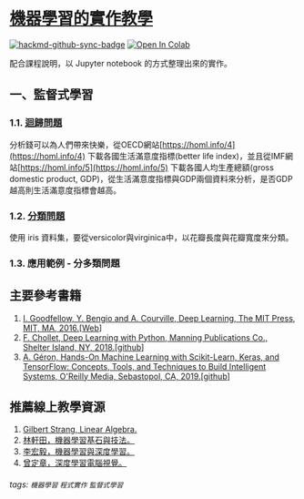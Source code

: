 # [機器學習的實作教學](https://github.com/y-s-liu/machine-learning-tutorial)

[![hackmd-github-sync-badge](https://hackmd.io/izWotahaQiOyDbrZhpdwdg/badge)](https://hackmd.io/izWotahaQiOyDbrZhpdwdg)
[![Open In Colab](https://colab.research.google.com/assets/colab-badge.svg)](https://colab.research.google.com/github/y-s-liu/machine-learning-tutorial/blob/master/)


配合課程說明，以 Jupyter notebook 的方式整理出來的實作。

## 一、監督式學習

### 1.1. [迴歸問題](https://github.com/y-s-liu/machine-learning-tutorial/blob/master/class1.1_regression.ipynb)
分析錢可以為人們帶來快樂，從OECD網站[https://homl.info/4](https://homl.info/4) 下載各國生活滿意度指標(better life index)，並且從IMF網站[https://homl.info/5](https://homl.info/5) 下載各國人均生產總額(gross domestic product, GDP)，從生活滿意度指標與GDP兩個資料來分析，是否GDP越高則生活滿意度指標會越高。

### 1.2. [分類問題](https://github.com/y-s-liu/machine-learning-tutorial/blob/master/class1.2_classification.ipynb)
使用 iris 資料集，要從versicolor與virginica中，以花瓣長度與花瓣寬度來分類。

### 1.3. 應用範例 - 分多類問題

## 主要參考書籍

1. [I. Goodfellow, Y. Bengio and A. Courville, Deep Learning, The MIT Press, MIT, MA, 2016.](https://www.tenlong.com.tw/products/9789865021924?list_name=trs-t)[[Web](https://www.deeplearningbook.org/)]
2. [F. Chollet, Deep Learning with Python, Manning Publications Co., Shelter Island, NY, 2018.](https://www.tenlong.com.tw/products/9789863125501?list_name=rd)[[github](https://github.com/fchollet/deep-learning-with-python-notebooks)]
3. [A. Géron, Hands-On Machine Learning with Scikit-Learn, Keras, and TensorFlow: Concepts, Tools, and Techniques to Build Intelligent Systems, O'Reilly Media, Sebastopol, CA, 2019.](https://www.tenlong.com.tw/products/9789865024345?list_name=c-deep-learning)[[github](https://github.com/ageron/handson-ml2/)]

## 推薦線上教學資源
1. [Gilbert Strang, Linear Algebra.](https://www.youtube.com/watch?v=YeznlKTrpmU&list=PL6839449936471E0C)
2. [林軒田，機器學習基石與技法。](https://www.coursera.org/instructor/htlin)
3. [李宏毅，機器學習與深度學習。](http://speech.ee.ntu.edu.tw/~tlkagk/courses_ML20.html)
4. [曾定章，深度學習電腦視覺。](http://ip.csie.ncu.edu.tw/i09.htm)

###### tags: `機器學習` `程式實作` `監督式學習`
